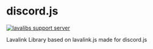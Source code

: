 # discord.js

[![lavalibs support server](https://discordapp.com/api/guilds/494948120103485440/embed.png)](https://discord.gg/jXSKeW5)

Lavalink Library based on lavalink.js made for discord.js
